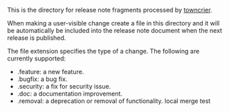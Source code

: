 This is the directory for release note fragments processed by
[towncrier](https://github.com/hawkowl/towncrier).

When making a user-visible change create a file in this directory and it will be automatically be
included into the release note document when the next release is published.

The file extension specifies the type of a change. The following are currently supported:

 - .feature: a new feature.
 - .bugfix: a bug fix.
 - .security: a fix for security issue.
 - .doc: a documentation improvement.
 - .removal: a deprecation or removal of functionality.
local merge test
